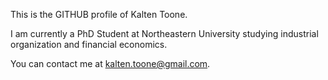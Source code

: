 This is the GITHUB profile of Kalten Toone.

I am currently a PhD Student at Northeastern University studying industrial organization and financial economics.

You can contact me at kalten.toone@gmail.com.


